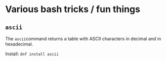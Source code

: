 # Various bash tricks / fun things

## `ascii`

The `ascii`command returns a table with ASCII characters in decimal and in hexadecimal.

Install: `dnf install ascii`
